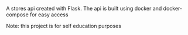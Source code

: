 A stores api created with Flask.
The api is built using docker and docker-compose for easy access

Note: this project is for self education purposes
